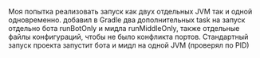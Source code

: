 Моя попытка реализовать запуск как двух отдельных JVM так и одной одновременно.
добавил в Gradle два дополнительных task на запуск отдельно бота runBotOnly и мидла runMiddleOnly, также отдельные файлы конфигураций, чтобы не было конфликта портов. Стандартный запуск проекта запустит бота и мидл на одной JVM (проверял по PID)
